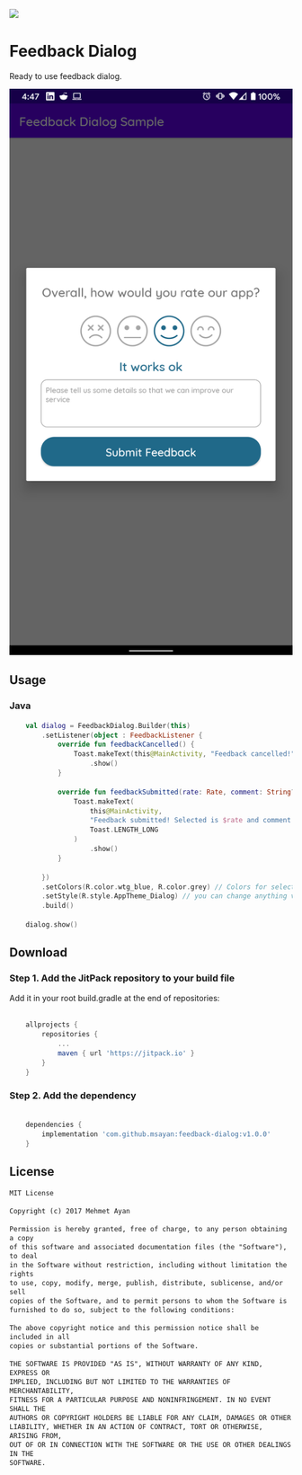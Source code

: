 [![](https://jitpack.io/#msayan/feedback-dialog.svg)](https://jitpack.io/#msayan/feedback-dialog)

# Feedback Dialog

Ready to use feedback dialog.

![sample_image](assets/demo.png)

## Usage

### Java
```kotlin 
    val dialog = FeedbackDialog.Builder(this)
        .setListener(object : FeedbackListener {
            override fun feedbackCancelled() {
                Toast.makeText(this@MainActivity, "Feedback cancelled!", Toast.LENGTH_LONG)
                    .show()
            }

            override fun feedbackSubmitted(rate: Rate, comment: String?) {
                Toast.makeText(
                    this@MainActivity,
                    "Feedback submitted! Selected is $rate and comment is $comment",
                    Toast.LENGTH_LONG
                )
                    .show()
            }

        })
        .setColors(R.color.wtg_blue, R.color.grey) // Colors for selected and unselected icons
        .setStyle(R.style.AppTheme_Dialog) // you can change anything via Theme
        .build()

    dialog.show()
```

## Download

### Step 1. Add the JitPack repository to your build file

Add it in your root build.gradle at the end of repositories:

```groovy

	allprojects {
		repositories {
			...
			maven { url 'https://jitpack.io' }
		}
	}
```

### Step 2. Add the dependency

```groovy

	dependencies {
		implementation 'com.github.msayan:feedback-dialog:v1.0.0'
	}

```

## License

    MIT License

    Copyright (c) 2017 Mehmet Ayan

    Permission is hereby granted, free of charge, to any person obtaining a copy
    of this software and associated documentation files (the "Software"), to deal
    in the Software without restriction, including without limitation the rights
    to use, copy, modify, merge, publish, distribute, sublicense, and/or sell
    copies of the Software, and to permit persons to whom the Software is
    furnished to do so, subject to the following conditions:

    The above copyright notice and this permission notice shall be included in all
    copies or substantial portions of the Software.

    THE SOFTWARE IS PROVIDED "AS IS", WITHOUT WARRANTY OF ANY KIND, EXPRESS OR
    IMPLIED, INCLUDING BUT NOT LIMITED TO THE WARRANTIES OF MERCHANTABILITY,
    FITNESS FOR A PARTICULAR PURPOSE AND NONINFRINGEMENT. IN NO EVENT SHALL THE
    AUTHORS OR COPYRIGHT HOLDERS BE LIABLE FOR ANY CLAIM, DAMAGES OR OTHER
    LIABILITY, WHETHER IN AN ACTION OF CONTRACT, TORT OR OTHERWISE, ARISING FROM,
    OUT OF OR IN CONNECTION WITH THE SOFTWARE OR THE USE OR OTHER DEALINGS IN THE
    SOFTWARE.
